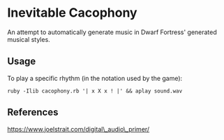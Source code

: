 # Inevitable Cacophony

An attempt to automatically generate music in Dwarf Fortress' generated musical styles.

## Usage

To play a specific rhythm (in the notation used by the game):

	ruby -Ilib cacophony.rb '| x X x ! |' && aplay sound.wav

## References

https://www.joelstrait.com/digital\_audio\_primer/
